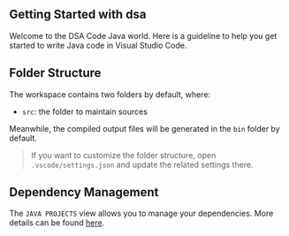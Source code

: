 ## Getting Started with dsa

Welcome to the DSA Code Java world. Here is a guideline to help you get started to write Java code in Visual Studio Code.

## Folder Structure

The workspace contains two folders by default, where:

- `src`: the folder to maintain sources


Meanwhile, the compiled output files will be generated in the `bin` folder by default.

> If you want to customize the folder structure, open `.vscode/settings.json` and update the related settings there.

## Dependency Management

The `JAVA PROJECTS` view allows you to manage your dependencies. More details can be found [here](https://github.com/microsoft/vscode-java-dependency#manage-dependencies).
